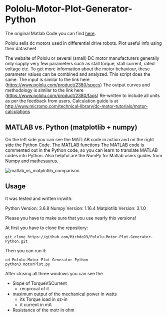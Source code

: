 # Pololu-Motor-Plot-Generator-Python

The original Matlab Code you can find [here](https://de.mathworks.com/matlabcentral/fileexchange/54695-polulu-motor-plot-generator).

Pololu sells dc motors used in differential drive robots. Plot useful info using their datasheet

The website of Pololu or several (small) DC motor manufacturers generally only supply very few parameters such as stall torque, stall current, rated voltage etc. To get more information about the motor behaviour, these parameter values can be combined and analyzed.
This script does the same. The input is similar to the link here (https://www.pololu.com/product/2380/specs)
The output curves and methodology is similar to the link here (https://www.pololu.com/product/2380/faqs)
Re-written to include all units as per the feedback from users.
Calculation guide is at http://www.micromo.com/technical-library/dc-motor-tutorials/motor-calculations

## MATLAB vs. Python (matplotlib + numpy)

On the left side you can see the MATLAB code in action and on the right side the Python Code. The MATLAB functions The MATLAB code is commented out in the Python code, so you can learn to translate MATLAB codes into Python. Also helpful are the NumPy for Matlab users guides from [Numpy](https://numpy.org/doc/stable/user/numpy-for-matlab-users.html) and [mathesaurus](http://mathesaurus.sourceforge.net/matlab-numpy.html).

![matlab_vs_matplotlib_comparison](https://github.com/Michdo93/Polulu-Motor-Plot-Generator-Python/blob/main/work.PNG?raw=true)

## Usage

It was tested and written in/with:

Python Version: 3.6.8
Numpy Version: 1.16.4
Matplotlib Version: 3.1.0

Please you have to make sure that you use nearly this versions!

At first you have to clone the repository:

```
git clone https://github.com/Michdo93/Pololu-Motor-Plot-Generator-Python.git
```

Then you can run it:

```
cd Pololu-Motor-Plot-Generator-Python
python3 motorPlot.py
```

After closing all three windows you can see the
* Slope of TorqueVSCurrent
  * recprocal of it
* maximum output of the mechanical power in watts
  * its Torque load in oz-in
  * it current in mA
* Resistance of the motr in ohm
